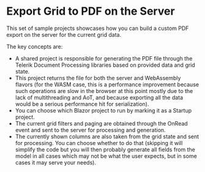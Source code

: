 # Export Grid to PDF on the Server

This set of sample projects showcases how you can build a custom PDF export on the server for the current grid data.

The key concepts are:

* A shared project is responsible for generating the PDF file through the Telerik Document Processing libraries based on provided data and grid state.
* This project returns the file for both the server and WebAssembly flavors (for the WASM case, this is a performance improvement because such operations are slow in the browser at this point mostly due to the lack of multithreading and AoT, and because exporting all the data would be a serious performance hit for serialization).
* You can choose which Blazor project to run by marking it as a Startup project.
* The current grid filters and paging are obtained through the OnRead event and sent to the server for processing and generation.
* The currently shown columns are also taken from the grid state and sent for processing. You can choose whether to do that (skipping it will simplify the code but you will then probably generate all fields from the model in all cases which may not be what the user expects, but in some cases it may serve your needs).